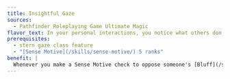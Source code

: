 ```yaml
---
title: Insightful Gaze
sources:
  - Pathfinder Roleplaying Game Ultimate Magic
flavor_text: In your personal interactions, you notice what others don't. It's hard to get anything past you.
prerequisites:
  - stern gaze class feature
  - "[Sense Motive](/skills/sense-motive/) 5 ranks"
benefit: |
  Whenever you make a Sense Motive check to oppose someone's [Bluff](/skills/bluff/) check, you can roll two dice and take the higher result.
---
```


